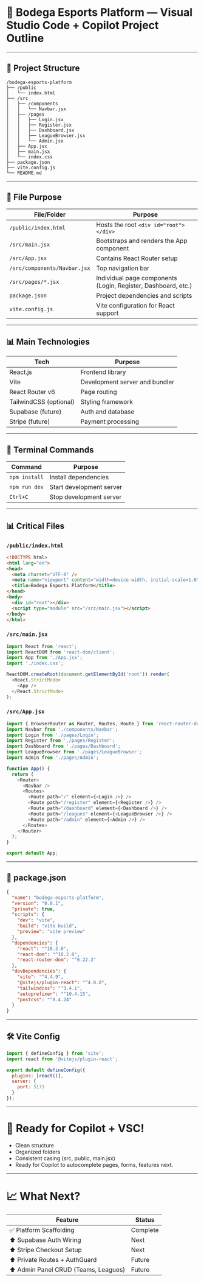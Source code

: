 # 📂 Bodega Esports Platform — Visual Studio Code + Copilot Project Outline

---

## 📄 Project Structure

```
/bodega-esports-platform
├── /public
│   └── index.html
├── /src
│   ├── /components
│   │   └── Navbar.jsx
│   ├── /pages
│   │   ├── Login.jsx
│   │   ├── Register.jsx
│   │   ├── Dashboard.jsx
│   │   ├── LeagueBrowser.jsx
│   │   └── Admin.jsx
│   ├── App.jsx
│   ├── main.jsx
│   └── index.css
├── package.json
├── vite.config.js
└── README.md
```

---

## 📄 File Purpose

| File/Folder | Purpose |
|---|---|
| `/public/index.html` | Hosts the root `<div id="root"></div>` |
| `/src/main.jsx` | Bootstraps and renders the App component |
| `/src/App.jsx` | Contains React Router setup |
| `/src/components/Navbar.jsx` | Top navigation bar |
| `/src/pages/*.jsx` | Individual page components (Login, Register, Dashboard, etc.) |
| `package.json` | Project dependencies and scripts |
| `vite.config.js` | Vite configuration for React support |

---

## 📊 Main Technologies

| Tech | Purpose |
|---|---|
| React.js | Frontend library |
| Vite | Development server and bundler |
| React Router v6 | Page routing |
| TailwindCSS (optional) | Styling framework |
| Supabase (future) | Auth and database |
| Stripe (future) | Payment processing |

---

## 📅 Terminal Commands

| Command | Purpose |
|---|---|
| `npm install` | Install dependencies |
| `npm run dev` | Start development server |
| `Ctrl+C` | Stop development server |

---

## 📊 Critical Files

### `/public/index.html`
```html
<!DOCTYPE html>
<html lang="en">
<head>
  <meta charset="UTF-8" />
  <meta name="viewport" content="width=device-width, initial-scale=1.0" />
  <title>Bodega Esports Platform</title>
</head>
<body>
  <div id="root"></div>
  <script type="module" src="/src/main.jsx"></script>
</body>
</html>
```

### `/src/main.jsx`
```javascript
import React from 'react';
import ReactDOM from 'react-dom/client';
import App from './App.jsx';
import './index.css';

ReactDOM.createRoot(document.getElementById('root')).render(
  <React.StrictMode>
    <App />
  </React.StrictMode>
);
```

### `/src/App.jsx`
```javascript
import { BrowserRouter as Router, Routes, Route } from 'react-router-dom';
import Navbar from './components/Navbar';
import Login from './pages/Login';
import Register from './pages/Register';
import Dashboard from './pages/Dashboard';
import LeagueBrowser from './pages/LeagueBrowser';
import Admin from './pages/Admin';

function App() {
  return (
    <Router>
      <Navbar />
      <Routes>
        <Route path="/" element={<Login />} />
        <Route path="/register" element={<Register />} />
        <Route path="/dashboard" element={<Dashboard />} />
        <Route path="/leagues" element={<LeagueBrowser />} />
        <Route path="/admin" element={<Admin />} />
      </Routes>
    </Router>
  );
}

export default App;
```

---

## 🔧 package.json
```json
{
  "name": "bodega-esports-platform",
  "version": "0.0.1",
  "private": true,
  "scripts": {
    "dev": "vite",
    "build": "vite build",
    "preview": "vite preview"
  },
  "dependencies": {
    "react": "^18.2.0",
    "react-dom": "^18.2.0",
    "react-router-dom": "^6.22.3"
  },
  "devDependencies": {
    "vite": "^4.4.9",
    "@vitejs/plugin-react": "^4.0.0",
    "tailwindcss": "^3.4.1",
    "autoprefixer": "^10.4.15",
    "postcss": "^8.4.24"
  }
}
```

---

## 🛠️ Vite Config
```javascript
import { defineConfig } from 'vite';
import react from '@vitejs/plugin-react';

export default defineConfig({
  plugins: [react()],
  server: {
    port: 5173
  }
});
```

---

# 🚀 Ready for Copilot + VSC!

- Clean structure
- Organized folders
- Consistent casing (src, public, main.jsx)
- Ready for Copilot to autocomplete pages, forms, features next.

---

# 📈 What Next?

| Feature | Status |
|---|---|
| ✅ Platform Scaffolding | Complete |
| ⬆️ Supabase Auth Wiring | Next |
| ⬆️ Stripe Checkout Setup | Next |
| ⬆️ Private Routes + AuthGuard | Future |
| ⬆️ Admin Panel CRUD (Teams, Leagues) | Future |

